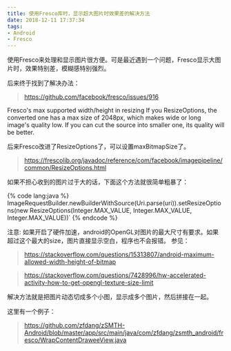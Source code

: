 ```yaml
---
title: 使用Fresco库时，显示超大图片时效果差的解决方法
date: 2018-12-11 17:37:34
tags:
- Android
- Fresco
---
```


使用Fresco来处理和显示图片很方便。可是最近遇到一个问题，Fresco显示大图片时，效果特别差，模糊感特别强烈。

后来终于找到了解决办法：

> https://github.com/facebook/fresco/issues/916

Fresco's max supported width/height in resizing
If you ResizeOptions, the converted one has a max size of 2048px, which makes wide or long image's quality low. If you can cut the source into smaller one, its quality will be better.

后来Fresco改进了ResizeOptions了，可以设置maxBitmapSize了。

> https://frescolib.org/javadoc/reference/com/facebook/imagepipeline/common/ResizeOptions.html

如果不担心收到的图片过于大的话，下面这个方法就很简单粗暴了：

{% code lang:java %}
ImageRequestBuilder.newBuilderWithSource(Uri.parse(uri)).setResizeOptions(new ResizeOptions(Integer.MAX_VALUE, Integer.MAX_VALUE, Integer.MAX_VALUE))`
{% endcode %}

注意: 如果开启了硬件加速，android的OpenGL对图片的最大尺寸有要求。如果超过这个最大的size，图片直接显示空白，程序也不会报错。 参见： 

> https://stackoverflow.com/questions/15313807/android-maximum-allowed-width-height-of-bitmap

> https://stackoverflow.com/questions/7428996/hw-accelerated-activity-how-to-get-opengl-texture-size-limit


解决方法就是把图片动态切成多个小图，显示成多个图片，然后拼接在一起。

这里有一个例子：

>
>https://github.com/zfdang/zSMTH-Android/blob/master/app/src/main/java/com/zfdang/zsmth_android/fresco/WrapContentDraweeView.java

